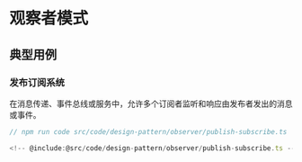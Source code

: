 # 观察者模式

## 典型用例

### 发布订阅系统

在消息传递、事件总线或服务中，允许多个订阅者监听和响应由发布者发出的消息或事件。

```ts
// npm run code src/code/design-pattern/observer/publish-subscribe.ts

<!-- @include:@src/code/design-pattern/observer/publish-subscribe.ts -->
```